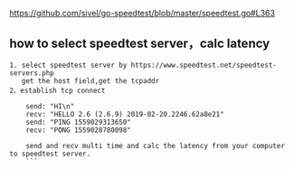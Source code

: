 https://github.com/sivel/go-speedtest/blob/master/speedtest.go#L363  

## how to select speedtest server，calc latency

```
1. select speedtest server by https://www.speedtest.net/speedtest-servers.php
   get the host field,get the tcpaddr
2、establish tcp connect
    
    send: "HI\n"
    recv: "HELLO 2.6 (2.6.9) 2019-02-20.2246.62a8e21"
    send: "PING 1559029313650"
    recv: "PONG 1559028780098"
    
    send and recv multi time and calc the latency from your computer to speedtest server. 
    ```
